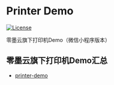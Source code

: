 # Printer Demo
[![License](https://img.shields.io/badge/license-MIT-4EB1BA.svg)](https://www.opensource.org/licenses/mit-license.php)

零墨云旗下打印机Demo（微信小程序版本）


## 零墨云旗下打印机Demo汇总

- [printer-demo][1]

[1]: https://github.com/lingmoyun/printer-demo

